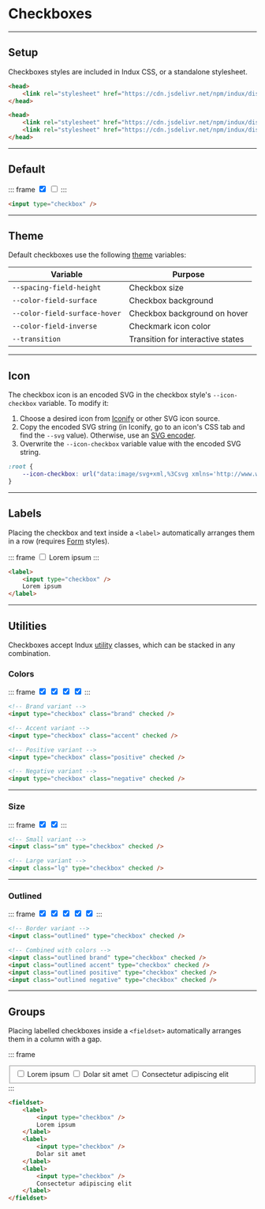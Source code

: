 # Checkboxes

---

## Setup

Checkboxes styles are included in Indux CSS, or a standalone stylesheet.

<x-code-group copy>

```html "Indux CSS"
<head>
    <link rel="stylesheet" href="https://cdn.jsdelivr.net/npm/indux/dist/indux.css" />
</head>
```

```html "Standalone"
<head>
    <link rel="stylesheet" href="https://cdn.jsdelivr.net/npm/indux/dist/indux.theme.css" />
    <link rel="stylesheet" href="https://cdn.jsdelivr.net/npm/indux/dist/indux.checkbox.css" />
</head>
```

</x-code-group>

---

## Default

::: frame
<input type="checkbox" checked />
<input type="checkbox" />
:::

```html copy
<input type="checkbox" />
```

---

## Theme

Default checkboxes use the following [theme](/styles/theme) variables:

| Variable | Purpose |
|----------|---------|
| `--spacing-field-height` | Checkbox size |
| `--color-field-surface` | Checkbox background |
| `--color-field-surface-hover` | Checkbox background on hover |
| `--color-field-inverse` | Checkmark icon color |
| `--transition` | Transition for interactive states |

---

## Icon

The checkbox icon is an encoded SVG in the checkbox style's `--icon-checkbox` variable. To modify it:
1. Choose a desired icon from <a href="https://icon-sets.iconify.design/" target="_blank">Iconify</a> or other SVG icon source.
2. Copy the encoded SVG string (in Iconify, go to an icon's CSS tab and find the `--svg` value). Otherwise, use an <a href="https://yoksel.github.io/url-encoder/" target="_blank">SVG encoder</a>.
3. Overwrite the `--icon-checkbox` variable value with the encoded SVG string.

```css "Default checkmark icon" copy
:root {
    --icon-checkbox: url("data:image/svg+xml,%3Csvg xmlns='http://www.w3.org/2000/svg' viewBox='0 0 20 20'%3E%3Cpath fill='currentColor' d='m0 11l2-2l5 5L18 3l2 2L7 18z'/%3E%3C/svg%3E")
}
```

---

## Labels

Placing the checkbox and text inside a `<label>` automatically arranges them in a row (requires [Form](/elements/forms) styles).

::: frame
<label>
    <input type="checkbox" />
    Lorem ipsum
</label>
:::

```html copy
<label>
    <input type="checkbox" />
    Lorem ipsum
</label>
```

---

## Utilities

Checkboxes accept Indux [utility](/styles/utilities) classes, which can be stacked in any combination.

### Colors

::: frame
<input type="checkbox" class="brand" checked />
<input type="checkbox" class="accent" checked />
<input type="checkbox" class="positive" checked />
<input type="checkbox" class="negative" checked />
:::

```html copy
<!-- Brand variant -->
<input type="checkbox" class="brand" checked />

<!-- Accent variant -->
<input type="checkbox" class="accent" checked />

<!-- Positive variant -->
<input type="checkbox" class="positive" checked />

<!-- Negative variant -->
<input type="checkbox" class="negative" checked />
```

---

### Size

::: frame
<input class="sm" type="checkbox" checked />
<input class="lg" type="checkbox" checked />
:::

```html copy
<!-- Small variant -->
<input class="sm" type="checkbox" checked />

<!-- Large variant -->
<input class="lg" type="checkbox" checked />
```

---

### Outlined

::: frame
<input class="outlined" type="checkbox" checked />
<input class="outlined brand" type="checkbox" checked />
<input class="outlined accent" type="checkbox" checked />
<input class="outlined positive" type="checkbox" checked />
<input class="outlined negative" type="checkbox" checked />
:::

```html copy
<!-- Border variant -->
<input class="outlined" type="checkbox" checked />

<!-- Combined with colors -->
<input class="outlined brand" type="checkbox" checked />
<input class="outlined accent" type="checkbox" checked />
<input class="outlined positive" type="checkbox" checked />
<input class="outlined negative" type="checkbox" checked />
```

---

## Groups

Placing labelled checkboxes inside a `<fieldset>` automatically arranges them in a column with a gap.

::: frame
<fieldset>
    <label>
        <input type="checkbox" />
        Lorem ipsum
    </label>
    <label>
        <input type="checkbox" />
        Dolar sit amet
    </label>
    <label>
        <input type="checkbox" />
        Consectetur adipiscing elit
    </label>
</fieldset>
:::

```html copy
<fieldset>
    <label>
        <input type="checkbox" />
        Lorem ipsum
    </label>
    <label>
        <input type="checkbox" />
        Dolar sit amet
    </label>
    <label>
        <input type="checkbox" />
        Consectetur adipiscing elit
    </label>
</fieldset>
```